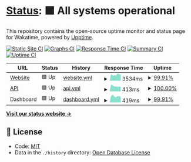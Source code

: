 # [Status](https://status.wakatime.com): <!--live status--> **🟩 All systems operational**

This repository contains the open-source uptime monitor and status page for Wakatime, powered by [Upptime](https://upptime.js.org).

[![Static Site CI](https://github.com/wakatime/statuspage/workflows/Static%20Site%20CI/badge.svg)](https://github.com/wakatime/statuspage/actions?query=workflow%3A%22Static+Site+CI%22)
[![Graphs CI](https://github.com/wakatime/statuspage/workflows/Graphs%20CI/badge.svg)](https://github.com/wakatime/statuspage/actions?query=workflow%3A%22Graphs+CI%22)
[![Response Time CI](https://github.com/wakatime/statuspage/workflows/Response%20Time%20CI/badge.svg)](https://github.com/wakatime/statuspage/actions?query=workflow%3A%22Response+Time+CI%22)
[![Summary CI](https://github.com/wakatime/statuspage/workflows/Summary%20CI/badge.svg)](https://github.com/wakatime/statuspage/actions?query=workflow%3A%22Summary+CI%22)
[![Uptime CI](https://github.com/wakatime/statuspage/workflows/Uptime%20CI/badge.svg)](https://github.com/wakatime/statuspage/actions?query=workflow%3A%22Uptime+CI%22)

<!--start: status pages-->
<!-- This summary is generated by Upptime (https://github.com/upptime/upptime) -->
<!-- Do not edit this manually, your changes will be overwritten -->
<!-- prettier-ignore -->
| URL | Status | History | Response Time | Uptime |
| --- | ------ | ------- | ------------- | ------ |
| <img alt="" src="https://favicons.githubusercontent.com/wakatime.com" height="13"> [Website](https://wakatime.com) | 🟩 Up | [website.yml](https://github.com/wakatime/statuspage/commits/master/history/website.yml) | <details><summary><img alt="Response time graph" src="./graphs/website/response-time-week.png" height="20"> 3534ms</summary><br><a href="https://status.wakatime.com/history/website"><img alt="Response time 846" src="https://img.shields.io/endpoint?url=https%3A%2F%2Fraw.githubusercontent.com%2Fwakatime%2Fstatuspage%2Fmaster%2Fapi%2Fwebsite%2Fresponse-time.json"></a><br><a href="https://status.wakatime.com/history/website"><img alt="24-hour response time 9483" src="https://img.shields.io/endpoint?url=https%3A%2F%2Fraw.githubusercontent.com%2Fwakatime%2Fstatuspage%2Fmaster%2Fapi%2Fwebsite%2Fresponse-time-day.json"></a><br><a href="https://status.wakatime.com/history/website"><img alt="7-day response time 3534" src="https://img.shields.io/endpoint?url=https%3A%2F%2Fraw.githubusercontent.com%2Fwakatime%2Fstatuspage%2Fmaster%2Fapi%2Fwebsite%2Fresponse-time-week.json"></a><br><a href="https://status.wakatime.com/history/website"><img alt="30-day response time 1267" src="https://img.shields.io/endpoint?url=https%3A%2F%2Fraw.githubusercontent.com%2Fwakatime%2Fstatuspage%2Fmaster%2Fapi%2Fwebsite%2Fresponse-time-month.json"></a><br><a href="https://status.wakatime.com/history/website"><img alt="1-year response time 846" src="https://img.shields.io/endpoint?url=https%3A%2F%2Fraw.githubusercontent.com%2Fwakatime%2Fstatuspage%2Fmaster%2Fapi%2Fwebsite%2Fresponse-time-year.json"></a></details> | <details><summary><a href="https://status.wakatime.com/history/website">99.91%</a></summary><a href="https://status.wakatime.com/history/website"><img alt="All-time uptime 99.99%" src="https://img.shields.io/endpoint?url=https%3A%2F%2Fraw.githubusercontent.com%2Fwakatime%2Fstatuspage%2Fmaster%2Fapi%2Fwebsite%2Fuptime.json"></a><br><a href="https://status.wakatime.com/history/website"><img alt="24-hour uptime 99.37%" src="https://img.shields.io/endpoint?url=https%3A%2F%2Fraw.githubusercontent.com%2Fwakatime%2Fstatuspage%2Fmaster%2Fapi%2Fwebsite%2Fuptime-day.json"></a><br><a href="https://status.wakatime.com/history/website"><img alt="7-day uptime 99.91%" src="https://img.shields.io/endpoint?url=https%3A%2F%2Fraw.githubusercontent.com%2Fwakatime%2Fstatuspage%2Fmaster%2Fapi%2Fwebsite%2Fuptime-week.json"></a><br><a href="https://status.wakatime.com/history/website"><img alt="30-day uptime 99.98%" src="https://img.shields.io/endpoint?url=https%3A%2F%2Fraw.githubusercontent.com%2Fwakatime%2Fstatuspage%2Fmaster%2Fapi%2Fwebsite%2Fuptime-month.json"></a><br><a href="https://status.wakatime.com/history/website"><img alt="1-year uptime 99.99%" src="https://img.shields.io/endpoint?url=https%3A%2F%2Fraw.githubusercontent.com%2Fwakatime%2Fstatuspage%2Fmaster%2Fapi%2Fwebsite%2Fuptime-year.json"></a></details>
| <img alt="" src="https://favicons.githubusercontent.com/api.wakatime.com" height="13"> [API](https://api.wakatime.com/api/v1/meta) | 🟩 Up | [api.yml](https://github.com/wakatime/statuspage/commits/master/history/api.yml) | <details><summary><img alt="Response time graph" src="./graphs/api/response-time-week.png" height="20"> 413ms</summary><br><a href="https://status.wakatime.com/history/api"><img alt="Response time 338" src="https://img.shields.io/endpoint?url=https%3A%2F%2Fraw.githubusercontent.com%2Fwakatime%2Fstatuspage%2Fmaster%2Fapi%2Fapi%2Fresponse-time.json"></a><br><a href="https://status.wakatime.com/history/api"><img alt="24-hour response time 370" src="https://img.shields.io/endpoint?url=https%3A%2F%2Fraw.githubusercontent.com%2Fwakatime%2Fstatuspage%2Fmaster%2Fapi%2Fapi%2Fresponse-time-day.json"></a><br><a href="https://status.wakatime.com/history/api"><img alt="7-day response time 413" src="https://img.shields.io/endpoint?url=https%3A%2F%2Fraw.githubusercontent.com%2Fwakatime%2Fstatuspage%2Fmaster%2Fapi%2Fapi%2Fresponse-time-week.json"></a><br><a href="https://status.wakatime.com/history/api"><img alt="30-day response time 374" src="https://img.shields.io/endpoint?url=https%3A%2F%2Fraw.githubusercontent.com%2Fwakatime%2Fstatuspage%2Fmaster%2Fapi%2Fapi%2Fresponse-time-month.json"></a><br><a href="https://status.wakatime.com/history/api"><img alt="1-year response time 338" src="https://img.shields.io/endpoint?url=https%3A%2F%2Fraw.githubusercontent.com%2Fwakatime%2Fstatuspage%2Fmaster%2Fapi%2Fapi%2Fresponse-time-year.json"></a></details> | <details><summary><a href="https://status.wakatime.com/history/api">100.00%</a></summary><a href="https://status.wakatime.com/history/api"><img alt="All-time uptime 100.00%" src="https://img.shields.io/endpoint?url=https%3A%2F%2Fraw.githubusercontent.com%2Fwakatime%2Fstatuspage%2Fmaster%2Fapi%2Fapi%2Fuptime.json"></a><br><a href="https://status.wakatime.com/history/api"><img alt="24-hour uptime 100.00%" src="https://img.shields.io/endpoint?url=https%3A%2F%2Fraw.githubusercontent.com%2Fwakatime%2Fstatuspage%2Fmaster%2Fapi%2Fapi%2Fuptime-day.json"></a><br><a href="https://status.wakatime.com/history/api"><img alt="7-day uptime 100.00%" src="https://img.shields.io/endpoint?url=https%3A%2F%2Fraw.githubusercontent.com%2Fwakatime%2Fstatuspage%2Fmaster%2Fapi%2Fapi%2Fuptime-week.json"></a><br><a href="https://status.wakatime.com/history/api"><img alt="30-day uptime 100.00%" src="https://img.shields.io/endpoint?url=https%3A%2F%2Fraw.githubusercontent.com%2Fwakatime%2Fstatuspage%2Fmaster%2Fapi%2Fapi%2Fuptime-month.json"></a><br><a href="https://status.wakatime.com/history/api"><img alt="1-year uptime 100.00%" src="https://img.shields.io/endpoint?url=https%3A%2F%2Fraw.githubusercontent.com%2Fwakatime%2Fstatuspage%2Fmaster%2Fapi%2Fapi%2Fuptime-year.json"></a></details>
| <img alt="" src="https://favicons.githubusercontent.com/null" height="13"> Dashboard | 🟩 Up | [dashboard.yml](https://github.com/wakatime/statuspage/commits/master/history/dashboard.yml) | <details><summary><img alt="Response time graph" src="./graphs/dashboard/response-time-week.png" height="20"> 419ms</summary><br><a href="https://status.wakatime.com/history/dashboard"><img alt="Response time 414" src="https://img.shields.io/endpoint?url=https%3A%2F%2Fraw.githubusercontent.com%2Fwakatime%2Fstatuspage%2Fmaster%2Fapi%2Fdashboard%2Fresponse-time.json"></a><br><a href="https://status.wakatime.com/history/dashboard"><img alt="24-hour response time 436" src="https://img.shields.io/endpoint?url=https%3A%2F%2Fraw.githubusercontent.com%2Fwakatime%2Fstatuspage%2Fmaster%2Fapi%2Fdashboard%2Fresponse-time-day.json"></a><br><a href="https://status.wakatime.com/history/dashboard"><img alt="7-day response time 419" src="https://img.shields.io/endpoint?url=https%3A%2F%2Fraw.githubusercontent.com%2Fwakatime%2Fstatuspage%2Fmaster%2Fapi%2Fdashboard%2Fresponse-time-week.json"></a><br><a href="https://status.wakatime.com/history/dashboard"><img alt="30-day response time 391" src="https://img.shields.io/endpoint?url=https%3A%2F%2Fraw.githubusercontent.com%2Fwakatime%2Fstatuspage%2Fmaster%2Fapi%2Fdashboard%2Fresponse-time-month.json"></a><br><a href="https://status.wakatime.com/history/dashboard"><img alt="1-year response time 414" src="https://img.shields.io/endpoint?url=https%3A%2F%2Fraw.githubusercontent.com%2Fwakatime%2Fstatuspage%2Fmaster%2Fapi%2Fdashboard%2Fresponse-time-year.json"></a></details> | <details><summary><a href="https://status.wakatime.com/history/dashboard">99.91%</a></summary><a href="https://status.wakatime.com/history/dashboard"><img alt="All-time uptime 99.99%" src="https://img.shields.io/endpoint?url=https%3A%2F%2Fraw.githubusercontent.com%2Fwakatime%2Fstatuspage%2Fmaster%2Fapi%2Fdashboard%2Fuptime.json"></a><br><a href="https://status.wakatime.com/history/dashboard"><img alt="24-hour uptime 99.37%" src="https://img.shields.io/endpoint?url=https%3A%2F%2Fraw.githubusercontent.com%2Fwakatime%2Fstatuspage%2Fmaster%2Fapi%2Fdashboard%2Fuptime-day.json"></a><br><a href="https://status.wakatime.com/history/dashboard"><img alt="7-day uptime 99.91%" src="https://img.shields.io/endpoint?url=https%3A%2F%2Fraw.githubusercontent.com%2Fwakatime%2Fstatuspage%2Fmaster%2Fapi%2Fdashboard%2Fuptime-week.json"></a><br><a href="https://status.wakatime.com/history/dashboard"><img alt="30-day uptime 99.98%" src="https://img.shields.io/endpoint?url=https%3A%2F%2Fraw.githubusercontent.com%2Fwakatime%2Fstatuspage%2Fmaster%2Fapi%2Fdashboard%2Fuptime-month.json"></a><br><a href="https://status.wakatime.com/history/dashboard"><img alt="1-year uptime 99.99%" src="https://img.shields.io/endpoint?url=https%3A%2F%2Fraw.githubusercontent.com%2Fwakatime%2Fstatuspage%2Fmaster%2Fapi%2Fdashboard%2Fuptime-year.json"></a></details>

<!--end: status pages-->

[**Visit our status website →**](https://status.wakatime.com)

## 📄 License

- Code: [MIT](./LICENSE)
- Data in the `./history` directory: [Open Database License](https://opendatacommons.org/licenses/odbl/1-0/)
